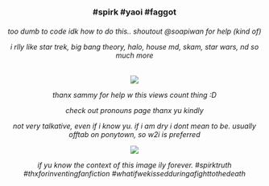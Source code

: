 <h3 align="center">

#spirk #yaoi #faggot

<h6 align="center">

too dumb to code idk how to do this.. shoutout @soapiwan for help (kind of)

i rlly like star trek, big bang theory, halo, house md, skam, star wars, nd so much more

<h6 align="center">
  
![](https://komarev.com/ghpvc/?username=beeperton&style=plastic&color=ff69b4)

thanx sammy for help w this views count thing :D

check out pronouns page thanx yu kindly

not very talkative, even if i know yu. if i am dry i dont mean to be. usually offtab on ponytown, so w2i is preferred

![](https://64.media.tumblr.com/dce2d1c5b20ca052263780836de31a11/4be4f4f8de020437-7b/s2048x3072/3c84042111e4dec369deadb42b32e9267119696c.jpg)

if yu know the context of this image ily forever. #spirktruth #thxforinventingfanfiction #whatifwekissedduringafighttothedeath
